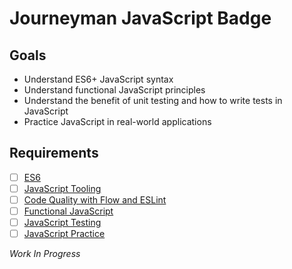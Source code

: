 # Journeyman JavaScript Badge

## Goals

- Understand ES6+ JavaScript syntax
- Understand functional JavaScript principles
- Understand the benefit of unit testing and how to write tests in JavaScript
- Practice JavaScript in real-world applications

## Requirements

- [ ] [ES6](javascript/es6.md)
- [ ] [JavaScript Tooling](javascript/tooling.md)
- [ ] [Code Quality with Flow and ESLint](javascript/flow.md)
- [ ] [Functional JavaScript](javascript/functional.md)
- [ ] [JavaScript Testing](javascript/testing.md)
- [ ] [JavaScript Practice](javascript/practice.md)

*Work In Progress*
